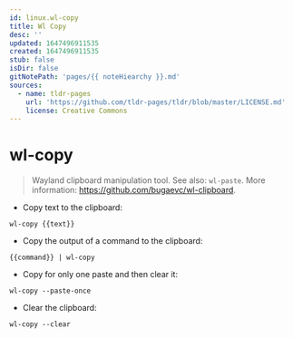 ```yaml
---
id: linux.wl-copy
title: Wl Copy
desc: ''
updated: 1647496911535
created: 1647496911535
stub: false
isDir: false
gitNotePath: 'pages/{{ noteHiearchy }}.md'
sources:
  - name: tldr-pages
    url: 'https://github.com/tldr-pages/tldr/blob/master/LICENSE.md'
    license: Creative Commons
---
```

# wl-copy

> Wayland clipboard manipulation tool.
> See also: `wl-paste`.
> More information: <https://github.com/bugaevc/wl-clipboard>.

- Copy text to the clipboard:

`wl-copy {{text}}`

- Copy the output of a command to the clipboard:

`{{command}} | wl-copy`

- Copy for only one paste and then clear it:

`wl-copy --paste-once`

- Clear the clipboard:

`wl-copy --clear`

